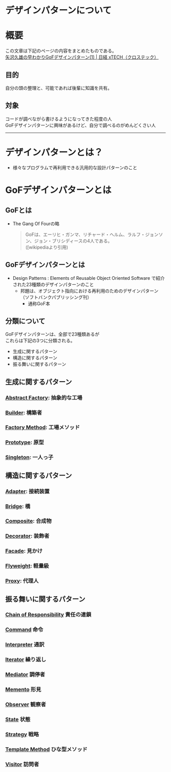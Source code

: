 デザインパターンについて
===

# 概要

この文章は下記のページの内容をまとめたものである。   
[矢沢久雄の早わかりGoFデザインパターン(1) | 日経 xTECH（クロステック）](http://tech.nikkeibp.co.jp/it/article/COLUMN/20051123/225074/)

## 目的

自分の頭の整理と、可能であれば後輩に知識を共有。

## 対象

コードが調べながら書けるようになってきた程度の人  
GoFデザインパターンに興味があるけど、自分で調べるのがめんどくさい人  

---

# デザインパターンとは？

- 様々なプログラムで再利用できる汎用的な設計パターンのこと

# GoFデザインパターンとは

## GoFとは

- The Gang Of Fourの略

	> GoFは、エーリヒ・ガンマ、リチャード・ヘルム、ラルフ・ジョンソン、ジョン・ブリシディースの4人である。  
	([wikipediaより引用)

## GoFデザインパターンとは

- Design Patterns : Elements of Reusable Object Oriented Software で紹介された23種類のデザインパターンのこと
  - 邦題は、オブジェクト指向における再利用のためのデザインパターン（ソフトバンクパブリッシング刊）
	- 通称GoF本

## 分類について

GoFデザインパターンは、全部で23種類あるが  
これらは下記の3つに分類される。

- 生成に関するパターン
- 構造に関するパターン
- 振る舞いに関するパターン

## 生成に関するパターン

### [Abstract Factory](./Abstract_Factory.html): 抽象的な工場
### [Builder](./Builder.html): 構築者
### [Factory Method](./Factory_Method.html): 工場メソッド
### [Prototype](./Prototype.html): 原型
### [Singleton](./Singleton.html): 一人っ子

## 構造に関するパターン

### [Adapter](./Adapter.html): 接続装置
### [Bridge](./Bridge.html): 橋
### [Composite](./Composite.html): 合成物
### [Decorator](./Decorator.html): 装飾者
### [Facade](./Facade.html): 見かけ
### [Flyweight](./Flyweight.html): 軽量級
### [Proxy](./Proxy.html): 代理人

## 振る舞いに関するパターン

### [Chain of Responsibility](./Chain_of_Responsibility.html)	責任の連鎖
### [Command](./Command.html)	命令
### [Interpreter](./Interpreter.html)	通訳
### [Iterator](./Iterator.html)	繰り返し
### [Mediator](./Mediator.html)	調停者
### [Memento](./Memento.html)	形見
### [Observer](./Observer.html)	観察者
### [State](./State.html)	状態
### [Strategy](./Strategy.html)	戦略
### [Template Method](./Template_Method.html)	ひな型メソッド
### [Visitor](./Visitor.html)	訪問者

